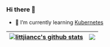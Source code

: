 ### Hi there 👋
- 🌱 I’m currently learning [Kubernetes](https://github.com/kubernetes/kubernetes)

<!--
**littlejiancc/littlejiancc** is a ✨ _special_ ✨ repository because its `README.md` (this file) appears on your GitHub profile.

Here are some ideas to get you started:

- 🔭 I’m currently working on ...
- 🌱 I’m currently learning ...
- 👯 I’m looking to collaborate on ...
- 🤔 I’m looking for help with ...
- 💬 Ask me about ...
- 📫 How to reach me: ...
- 😄 Pronouns: ...
- ⚡ Fun fact: ...
-->

| <a href="https://github.com/littlejiancc"><img align="center" src="https://github-readme-stats.vercel.app/api?username=littlejiancc&show_icons=true&include_all_commits=true&theme=buefy&hide_border=true" alt="littjiancc's github stats" /></a> | <a href="https://github.com/littlejiancc"><img align="center" src="https://github-readme-stats.vercel.app/api/top-langs/?username=littlejiancc&layout=compact&theme=buefy&hide_border=true" /></a> |
| ------------- | ------------- |
